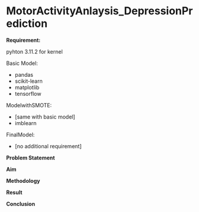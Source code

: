 # MotorActivityAnlaysis_DepressionPrediction

**Requirement:**

pyhton 3.11.2 for kernel

Basic Model:
- pandas
- scikit-learn
- matplotlib
- tensorflow

ModelwithSMOTE:
- [same with basic model]
- imblearn

FinalModel:
- [no additional requirement]

**Problem Statement**

**Aim**

**Methodology**

**Result**

**Conclusion**

